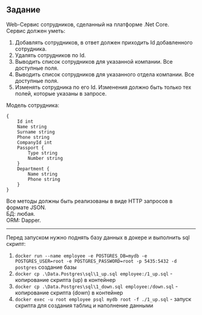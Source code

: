 ## Задание  
Web-Сервис сотрудников, сделанный на платформе .Net Core.  
Сервис должен уметь:  
1. Добавлять сотрудников, в ответ должен приходить Id добавленного сотрудника.
2. Удалять сотрудников по Id.
3. Выводить список сотрудников для указанной компании. Все доступные поля.
4. Выводить список сотрудников для указанного отдела компании. Все доступные поля.
5. Изменять сотрудника по его Id. Изменения должно быть только тех полей, которые указаны в запросе.  

Модель сотрудника:
```
{
	Id int
	Name string
	Surname string
	Phone string
	CompanyId int
	Passport {
		Type string
		Number string
	}
	Department {
		Name string
		Phone string
	}
}
```

Все методы должны быть реализованы в виде HTTP запросов в формате JSON.  
БД: любая.  
ORM: Dapper.  

---

Перед запуском нужно поднять базу данных в докере и выполнить sql скрипт:
1. ```docker run --name employee -e POSTGRES_DB=mydb -e POSTGRES_USER=root -e POSTGRES_PASSWORD=root -p 5435:5432 -d postgres``` создание базы
2. ```docker cp .\Data.Postgres\sql\1_up.sql employee:/1_up.sql``` - копирование скрипта (up) в контейнер
3. ```docker cp .\Data.Postgres\sql\1_down.sql employee:/down.sql``` - копирование скрипта (down) в контейнер
4. ```docker exec -u root employee psql mydb root -f ./1_up.sql``` - запуск скрипта для создания таблиц и наполнение данными

